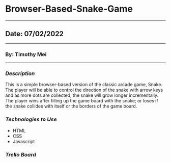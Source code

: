 # Browser-Based-Snake-Game

---

## Date: 07/02/2022

---

### By: Timothy Mei

---

### _Description_

This is a simple browser-based version of the classic arcade game, Snake. The player will be able to control the direction of the snake with arrow keys and as more dots are collected, the snake will grow longer incrementally. The player wins after filling up the game board with the snake; or loses if the snake collides with itself or the borders of the game board.

### _Technologies to Use_

- HTML
- CSS
- Javascript

### _Trello Board_
